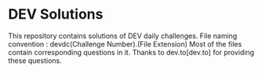 # DEV Solutions
This repository contains solutions of DEV daily challenges.
File naming convention :
devdc(Challenge Number).(File Extension)
Most of the files contain corresponding questions in it.
Thanks to dev.to[dev.to] for providing these questions.